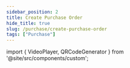 ```yaml
---
sidebar_position: 2
title: Create Purchase Order
hide_title: true
slug: /purchase/create-purchase-order
tags: ["Purchase"]
---
```


import { VideoPlayer, QRCodeGenerator } from '@site/src/components/custom';
 
<QRCodeGenerator url="https://www.youtube.com/embed/VzQq83HLk9I?autoplay=1" />

<VideoPlayer 
  videoId="VzQq83HLk9I" 
    title="Purchase Order"
/>
    
    